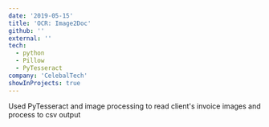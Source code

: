 ```yaml
---
date: '2019-05-15'
title: 'OCR: Image2Doc'
github: ''
external: ''
tech:
  - python
  - Pillow
  - PyTesseract
company: 'CelebalTech'
showInProjects: true
---
```


Used PyTesseract and image processing to read client's invoice images and process to csv output
